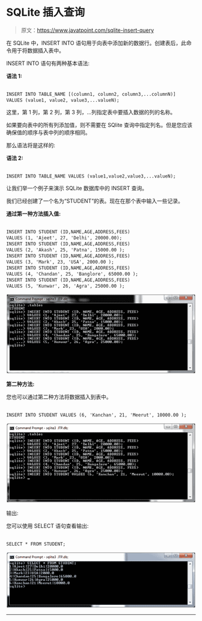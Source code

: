# SQLite 插入查询

> 原文：<https://www.javatpoint.com/sqlite-insert-query>

在 SQLite 中，INSERT INTO 语句用于向表中添加新的数据行。创建表后，此命令用于将数据插入表中。

INSERT INTO 语句有两种基本语法:

**语法 1:**

```

INSERT INTO TABLE_NAME [(column1, column2, column3,...columnN)]  
VALUES (value1, value2, value3,...valueN); 

```

这里，第 1 列，第 2 列，第 3 列，...列指定表中要插入数据的列的名称。

如果要向表中的所有列添加值，则不需要在 SQlite 查询中指定列名。但是您应该确保值的顺序与表中列的顺序相同。

那么语法将是这样的:

**语法 2:**

```

INSERT INTO TABLE_NAME VALUES (value1,value2,value3,...valueN); 

```

让我们举一个例子来演示 SQLite 数据库中的 INSERT 查询。

我们已经创建了一个名为“STUDENT”的表。现在在那个表中输入一些记录。

**通过第一种方法插入值:**

```

INSERT INTO STUDENT (ID,NAME,AGE,ADDRESS,FEES)
VALUES (1, 'Ajeet', 27, 'Delhi', 20000.00);
INSERT INTO STUDENT (ID,NAME,AGE,ADDRESS,FEES)
VALUES (2, 'Akash', 25, 'Patna', 15000.00 );
INSERT INTO STUDENT (ID,NAME,AGE,ADDRESS,FEES)
VALUES (3, 'Mark', 23, 'USA', 2000.00 );
INSERT INTO STUDENT (ID,NAME,AGE,ADDRESS,FEES)
VALUES (4, 'Chandan', 25, 'Banglore', 65000.00 );
INSERT INTO STUDENT (ID,NAME,AGE,ADDRESS,FEES)
VALUES (5, 'Kunwar', 26, 'Agra', 25000.00 );

```

![SQLite Insert query 1](img/a1584ae1ef16a7a6e4a7fdc68c60198f.png)

**第二种方法:**

您也可以通过第二种方法将数据插入到表中。

```

INSERT INTO STUDENT VALUES (6, 'Kanchan', 21, 'Meerut', 10000.00 );

```

![SQLite Insert query 2](img/10201a34b12e1cc8f561e2f6b3842128.png)

输出:

您可以使用 SELECT 语句查看输出:

```

SELECT * FROM STUDENT;

```

![SQLite Insert query 3](img/08651c933cb30a9cd3ab5200cc04053e.png)

* * *